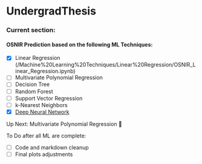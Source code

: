 # UndergradThesis

### Current section:
#### OSNIR Prediction based on the following ML Techniques:

- [x] Linear Regression (/Machine%20Learning%20Techniques/Linear%20Regression/OSNIR_Linear_Regression.ipynb)
- [ ] Multivariate Polynomial Regression
- [ ] Decision Tree
- [ ] Random Forest
- [ ] Support Vector Regression
- [ ] k-Nearest Neighbors
- [x] [Deep Neural Network](/Machine%20Learning%20Techniques/Neural%20Network/OSNIR_NN%20draft%20copy.ipynb)

Up Next: Multivariate Polynomial Regression :robot:

To Do after all ML are complete:
- [ ] Code and markdown cleanup
- [ ] Final plots adjustments